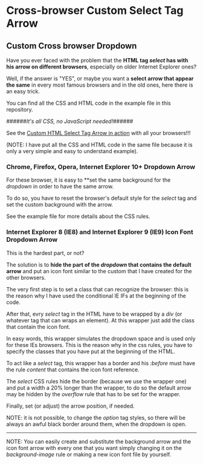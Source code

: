 # Cross-browser Custom Select Tag Arrow

## Custom Cross browser Dropdown

Have you ever faced with the problem that the **HTML tag *select* has with his arrow on different browsers**, especially on older Internet Explorer ones?

Well, if the answer is "YES", or maybe you want a **select arrow that appear the same** in every most famous browsers and in the old ones, here there is an easy trick.

You can find all the CSS and HTML code in the example file in this repository.

######*It's all CSS, no JavaScript needed!*######

See the [Custom HTML Select Tag Arrow in action](http://riccardoandreatta.com/web-app/HTML_Select_tag_custom_arrow/HTML_Select_tag_custom_arrow_-_Example.html) with all your browsers!!!

(NOTE: I have put all the CSS and HTML code in the same file because it is only a very simple and easy to understand example).



### Chrome, Firefox, Opera, Internet Explorer 10+ Dropdown Arrow

For these browser, it is easy to **set the same background for the *dropdown* in order to have the same arrow.

To do so, you have to reset the browser's default style for the *select* tag and set the custom background with the arrow.

See the example file for more details about the CSS rules.



### Internet Explorer 8 (IE8) and Internet Explorer 9 (IE9) Icon Font Dropdown Arrow

This is the hardest part, or not?

The solution is to **hide the part of the *dropdown* that contains the default arrow** and put an icon font similar to the custom that I have created for the other browsers.

The very first step is to set a class that can recognize the browser: this is the reason why I have used the conditional IE IFs at the beginning of the code.

After that, evry *select* tag in the HTML have to be wrapped by a *div* (or whatever tag that can wraps an element). At this wrapper just add the class that contain the icon font.

In easy words, this wrapper simulates the dropdown space and is used only for these IEs browsers. This is the reason why in the css rules, you have to specify the classes that you have put at the beginning of the HTML.

To act like a *select* tag, this wrapper has a border and his *:before* must have the rule *content* that contains the icon font reference.

The *select* CSS rules hide the border (because we use the wrapper one) and put a width a 20% longer than the wrapper, to do so the default arrow may be hidden by the *overflow* rule that has to be set for the wrapper.

Finally, set (or adjust) the arrow position, if needed.

NOTE: it is not possible, to change the *option* tag styles, so there will be always an awful black border around them, when the dropdown is open.



----------

NOTE: You can easily create and substitute the background arrow and the icon font arrow with every one that you want simply changing it on the *background-image* rule or making a new icon font file by yourself.
